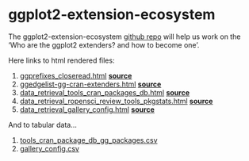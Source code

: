 
<!-- README.md is generated from README.Rmd. Please edit that file -->

# ggplot2-extension-ecosystem

<!-- badges: start -->
<!-- badges: end -->

The ggplot2-extension-ecosystem [github
repo](https://github.com/EvaMaeRey/ggplot2-extension-ecosystem) will
help us work on the ‘Who are the ggplot2 extenders? and how to become
one’.

Here links to html rendered files:

1.  [ggprefixes_closeread.html](https://evamaerey.github.io/ggplot2-extension-ecosystem/ggprefixes_closeread.html)
    **[source](https://github.com/evamaerey/ggplot2-extension-ecosystem/blob/master/ggprefixes_closeread.qmd)**
2.  [ggedgelist-gg-cran-extenders.html](https://evamaerey.github.io/ggplot2-extension-ecosystem/ggedgelist-gg-cran-extenders.html)
    **[source](https://github.com/evamaerey/ggplot2-extension-ecosystem/blob/master/ggedgelist-gg-cran-extenders.qmd)**
3.  [data_retrieval_tools_cran_packages_db.html](https://evamaerey.github.io/ggplot2-extension-ecosystem/data_retrieval_tools_cran_packages_db.html)
    **[source](https://github.com/evamaerey/ggplot2-extension-ecosystem/blob/master/data_retrieval_tools_cran_packages_db.qmd)**
4.  [data_retrieval_ropensci_review_tools_pkgstats.html](https://evamaerey.github.io/ggplot2-extension-ecosystem/data_retrieval_ropensci_review_tools_pkgstats.html)
    **[source](https://github.com/evamaerey/ggplot2-extension-ecosystem/blob/master/data_retrieval_ropensci_review_tools_pkgstats.qmd)**
5.  [data_retrieval_gallery_config.html](https://evamaerey.github.io/ggplot2-extension-ecosystem/data_retrieval_gallery_config.html)
    **[source](https://github.com/evamaerey/ggplot2-extension-ecosystem/blob/master/data_retrieval_gallery_config.qmd)**

And to tabular data…

1.  [tools_cran_package_db_gg_packages.csv](https://github.com/EvaMaeRey/ggplot2-extension-ecosystem/blob/main/tools_cran_package_db_gg_packages.csv)
2.  [gallery_config.csv](https://github.com/EvaMaeRey/ggplot2-extension-ecosystem/blob/main/gallery_config.csv)

